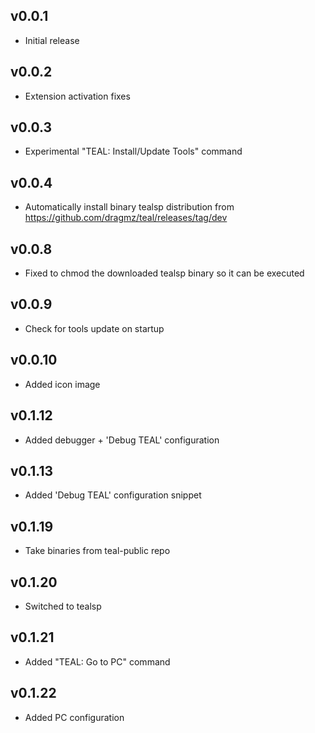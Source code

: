 ## v0.0.1
- Initial release

## v0.0.2
- Extension activation fixes

## v0.0.3
- Experimental "TEAL: Install/Update Tools" command

## v0.0.4
- Automatically install binary tealsp distribution from https://github.com/dragmz/teal/releases/tag/dev

## v0.0.8
- Fixed to chmod the downloaded tealsp binary so it can be executed

## v0.0.9
- Check for tools update on startup

## v0.0.10
- Added icon image

## v0.1.12
- Added debugger + 'Debug TEAL' configuration

## v0.1.13
- Added 'Debug TEAL' configuration snippet

## v0.1.19
- Take binaries from teal-public repo

## v0.1.20
- Switched to tealsp

## v0.1.21
- Added "TEAL: Go to PC" command

## v0.1.22
- Added PC configuration